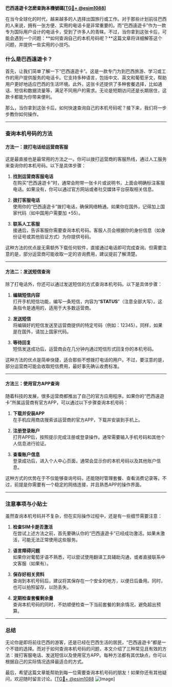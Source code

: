 **巴西遠遊卡怎麽查詢本機號碼[[TG💪+ @esim1088](https://t.me/s/esim1088)]**

在当今全球化的时代，越来越多的人选择出国旅行或工作。对于那些计划前往巴西的人来说，拥有一张方便、实用的电话卡是非常重要的。而“巴西遠遊卡”作为一款专为国际用户设计的电话卡，受到了许多人的青睐。不过，当你拿到这张卡后，可能会遇到一个问题：**如何查询自己的本机号码呢？**这篇文章将详细解答这个问题，并提供一些实用的小技巧。

### 什么是巴西遠遊卡？

首先，让我们简单了解一下“巴西遠遊卡”。这是一款专门为到巴西旅游、学习或工作的用户提供服务的电话卡。它支持多种语言，包括中文、英文和葡萄牙文，帮助用户更好地适应巴西的生活环境。此外，这张卡还提供了多种套餐选择，比如通话、短信和数据流量等，满足不同用户的需求。无论是短期访问还是长期居住，这款卡都能为你带来便利。

那么，当你拿到这张卡后，如何快速查询自己的本机号码呢？接下来，我们将一步步教你如何操作。

---

### 查询本机号码的方法

#### 方法一：拨打电话给运营商客服

这是最直接也是最常用的方法之一。你可以拨打运营商的客服热线，通过人工服务来查询你的本机号码。以下是具体步骤：

1. **找到运营商客服电话**  
   在购买“巴西遠遊卡”时，通常会附带一张卡片或说明书，上面会明确标注客服电话。如果没有，你可以通过官方网站或者社交媒体平台获取相关信息。

2. **拨打客服电话**  
   使用你的“巴西遠遊卡”拨打电话，确保网络畅通。如果你在国外，记得加上国家代码（如中国用户需要加 +55）。

3. **联系人工客服**  
   接通后，告诉客服你需要查询本机号码。客服人员会根据你的身份信息（如身份证号或其他验证方式）为你提供号码。

这种方法的优点是无需额外下载任何软件，直接通过电话即可完成查询。但需要注意的是，部分运营商可能收取一定的咨询费用，建议提前了解清楚。

---

#### 方法二：发送短信查询

除了打电话外，你还可以通过发送短信的方式查询本机号码。以下是具体步骤：

1. **编辑短信内容**  
   打开手机短信功能，编写一条短信，内容为“**STATUS**”（注意全部大写）。这条指令是通用的，适用于大多数运营商。

2. **发送短信**  
   将编辑好的短信发送至运营商提供的特定号码（例如：12345）。同样，如果是在国外，请加上国家代码。

3. **等待回复**  
   短信发送成功后，运营商会在几分钟内通过短信形式回复你的本机号码。

这种方法的优点是简单快捷，适合那些不想拨打电话的用户。不过，要注意的是，部分运营商可能会收取短信费用，最好事先确认收费标准。

---

#### 方法三：使用官方APP查询

随着科技的发展，很多运营商都推出了自己的官方应用程序。如果你的“巴西遠遊卡”所属运营商有官方APP，可以通过以下步骤查询本机号码：

1. **下载并安装APP**  
   在手机应用商店搜索该运营商的官方APP，下载并安装到手机上。

2. **注册登录账户**  
   打开APP后，按照提示完成注册或登录操作。通常需要输入手机号码和其他个人信息进行验证。

3. **查看账户信息**  
   登录成功后，进入个人中心页面，通常会显示你的本机号码以及其他账户信息。

这种方式的优势在于不仅能够查询号码，还能随时管理套餐、查看消费记录等。不过，前提是你需要有一个稳定的网络连接，并且熟悉APP的操作界面。

---

### 注意事项与小贴士

虽然查询本机号码并不复杂，但在实际操作过程中，还是有一些细节需要注意：

1. **检查SIM卡是否激活**  
   在尝试上述方法之前，首先要确认你的“巴西遠遊卡”已经成功激活。如果未激活，可能无法正常使用这些服务。

2. **语言障碍问题**  
   如果你对葡萄牙语不熟悉，可以尝试使用翻译工具辅助沟通，或者直接联系中文客服（如果有）。

3. **保存好相关资料**  
   查询到本机号码后，建议将其保存在一个安全的地方，以便日后备用。同时，也可以拍照留存，以防丢失。

4. **定期检查套餐剩余量**  
   查询本机号码的同时，不妨顺便检查一下当前套餐的剩余情况，避免超出预算。

---

### 总结

无论你是即将前往巴西的游客，还是已经在巴西生活的居民，“巴西遠遊卡”都是一个不错的选择。而对于如何查询本机号码的问题，本文介绍了三种常见且有效的方法：拨打客服电话、发送短信以及使用官方APP。每种方法都有其优缺点，你可以根据自己的实际情况选择最适合的方式。

最后，希望这篇文章能帮助到每一位需要查询本机号码的朋友！如果你还有其他疑问，欢迎随时留言讨论。[[TG💪+ @esim1088](https://t.me/s/esim1088) ![Image](https://i.postimg.cc/4NQfJmqS/Snipaste-2025-05-13-00-14-12.png)]